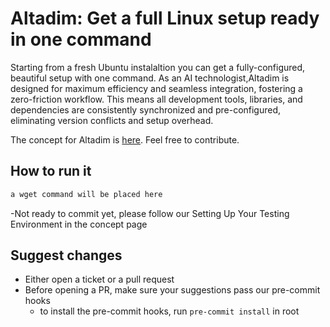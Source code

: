 # Altadim: Get a full Linux setup ready in one command 

Starting from a fresh Ubuntu instalaltion you can get a fully-configured, beautiful setup with one command.
As an AI technologist,Altadim is designed for maximum efficiency and seamless integration, fostering a zero-friction workflow. This means all development tools, libraries, and dependencies are consistently synchronized and pre-configured, eliminating version conflicts and setup overhead.


The concept for Altadim is [here](/docs/concept.md). Feel free to contribute.

## How to run it

```bash
a wget command will be placed here
```

-Not ready to commit yet, please follow our  Setting Up Your Testing Environment in the concept page

## Suggest changes

- Either open a ticket or a pull request
- Before opening a PR, make sure your suggestions pass our pre-commit hooks
  - to install the pre-commit hooks, run `pre-commit install` in root
